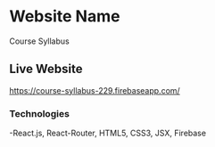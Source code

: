 # Website Name

Course Syllabus

## Live Website

https://course-syllabus-229.firebaseapp.com/

### Technologies

-React.js, React-Router, HTML5, CSS3, JSX, Firebase
